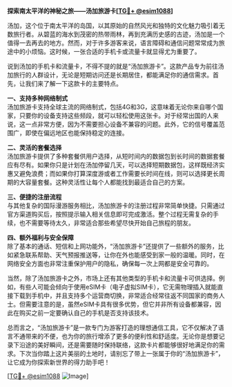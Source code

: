 **探索南太平洋的神秘之旅——汤加旅游卡[[TG💪+ @esim1088](https://t.me/s/esim1088)]**

汤加，这个位于南太平洋的岛国，以其原始的自然风光和独特的文化魅力吸引着无数旅行者。从碧蓝的海水到茂密的热带雨林，再到充满历史感的古迹，汤加是一个值得一去再去的地方。然而，对于许多游客来说，语言障碍和通信问题常常成为旅途中的小烦恼。这时候，一张合适的手机卡或流量卡就显得尤为重要了。

说到汤加的手机卡和流量卡，不得不提的就是“汤加旅游卡”。这款产品专为前往汤加旅行的人群设计，无论是短期访问还是长期居住，都能满足你的通信需求。首先，让我们来了解一下这款卡的主要特点。

**一、支持多种网络制式**  
汤加旅游卡支持全球主流的网络制式，包括4G和3G，这意味着无论你来自哪个国家，只要你的设备支持这些频段，就可以轻松使用这张卡。对于经常出国的人来说，这一点非常方便，因为不需要担心设备不兼容的问题。此外，它的信号覆盖范围广，即使在偏远地区也能保持稳定的连接。

**二、灵活的套餐选择**  
汤加旅游卡提供了多种套餐供用户选择，从短时间内的数据包到长时间的数据套餐应有尽有。如果你只是计划在汤加停留几天，可以选择短期数据包，这样既经济实惠又避免浪费；而如果你打算深度游或者工作需要长时间在线，则可以选择更长周期的大容量套餐。这种灵活性让每个人都能找到最适合自己的方案。

**三、便捷的注册流程**  
与其他复杂的国际漫游服务相比，汤加旅游卡的注册过程非常简单快捷。只需通过官方渠道购买后，按照提示输入相关信息即可完成激活。整个过程无需复杂的手续，也不需要等待太久，非常适合那些希望尽快开始自己旅程的朋友。

**四、额外福利与安全保障**  
除了基本的通话、短信和上网功能外，“汤加旅游卡”还提供了一些额外的服务，比如紧急联系帮助、天气预报推送等，让你在外也能感受到家一般的温暖。同时，在网络安全方面也非常注重保护用户的隐私，确保每一次上网都是安全可靠的。

当然，除了汤加旅游卡之外，市场上还有其他类型的手机卡和流量卡可供选择。例如，有些人可能会倾向于使用eSIM卡（电子虚拟SIM卡），它无需物理插入就能直接下载到手机中，并且支持多个运营商切换，非常适合经常往返不同国家的商务人士。但需要注意的是，虽然eSIM卡具有很多优势，但它并非所有设备都兼容，因此在购买之前一定要确认自己的手机是否支持该技术。

总而言之，“汤加旅游卡”是一款专门为游客打造的理想通信工具，它不仅解决了语言不通带来的不便，也为你的旅行增添了更多的便利性和舒适度。无论你是想要记录下沿途的美好瞬间，还是需要随时保持联络，这款卡片都能够很好地满足你的需求。下次当你踏上这片美丽的土地时，请别忘了带上一张属于你的“汤加旅游卡”，让它成为你探索新世界的得力助手吧！

[[TG💪+ @esim1088](https://t.me/s/esim1088) ![Image](https://i.postimg.cc/4NQfJmqS/Snipaste-2025-05-13-00-14-12.png)]